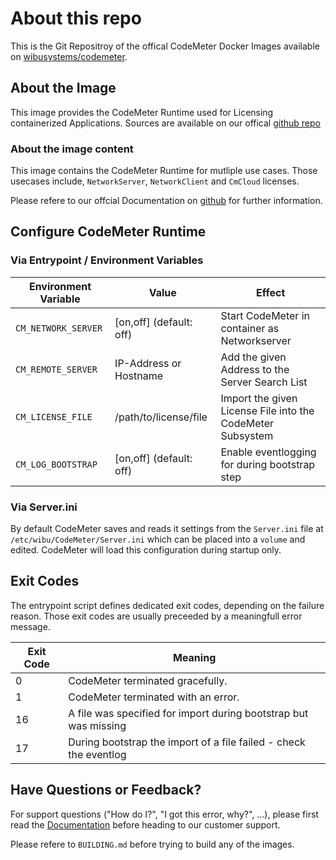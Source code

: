 # About this repo

This is the Git Repositroy of the offical CodeMeter Docker Images available on [wibusystems/codemeter](https://hub.docker.com/r/wibusystems/codemeter).

## About the Image

This image provides the CodeMeter Runtime used for Licensing containerized Applications. Sources are available on our offical [github repo](https://github.com/wibu-systems/docker-codemeter)

### About the image content

This image contains the CodeMeter Runtime for mutliple use cases. Those usecases include, `NetworkServer`, `NetworkClient` and `CmCloud` licenses.

Please refere to our offcial Documentation on [github](https://github.com/wibu-system/docker-codemeter) for further information.

## Configure CodeMeter Runtime

### Via Entrypoint / Environment Variables

| Environment Variable  | Value                     | Effect                                                        |
| --------------------- | ------------------------- | ------------------------------------------------------------- |
| `CM_NETWORK_SERVER`   | [on,off] (default: off)   | Start CodeMeter in container as Networkserver                 |
| `CM_REMOTE_SERVER`    | IP-Address or Hostname    | Add the given Address to the Server Search List               |
| `CM_LICENSE_FILE`     | /path/to/license/file     | Import the given License File into the CodeMeter Subsystem    |
| `CM_LOG_BOOTSTRAP`    | [on,off] (default: off)   | Enable eventlogging for during bootstrap step                 |

### Via Server.ini

By default CodeMeter saves and reads it settings from the `Server.ini` file at `/etc/wibu/CodeMeter/Server.ini` which can be placed into a `volume` and edited.
CodeMeter will load this configuration during startup only.

## Exit Codes

The entrypoint script defines dedicated exit codes, depending on the failure reason.
Those exit codes are usually preceeded by a meaningfull error message.

| Exit Code | Meaning                                                            |
| --------- | ------------------------------------------------------------------ |
| 0         | CodeMeter terminated gracefully.                                   |
| 1         | CodeMeter terminated with an error.                                |
| 16        | A file was specified for import during bootstrap but was missing   |
| 17        | During bootstrap the import of a file failed - check the eventlog  |

## Have Questions or Feedback?

For support questions ("How do I?", "I got this error, why?", ...), please first read the [Documentation](https://www.wibu.com/support/manuals-guides.html) before heading to our customer support.  

Please refere to `BUILDING.md` before trying to build any of the images.
